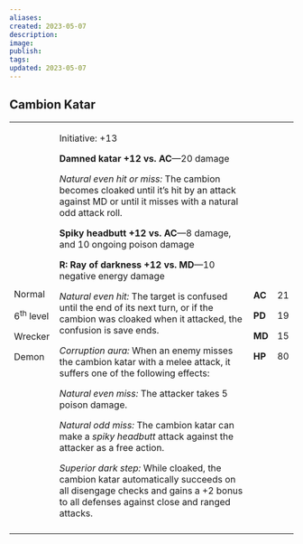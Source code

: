 ```yaml
---
aliases: 
created: 2023-05-07
description: 
image: 
publish: 
tags: 
updated: 2023-05-07
---
```


## Cambion Katar

<table>
<colgroup>
<col style="width: 16%" />
<col style="width: 72%" />
<col style="width: 5%" />
<col style="width: 5%" />
</colgroup>
<tbody>
<tr class="odd">
<td><p>Normal</p>
<p>6<sup>th</sup> level</p>
<p>Wrecker</p>
<p>Demon</p></td>
<td><p>Initiative: +13</p>
<p><strong>Damned katar +12 vs. AC</strong>—20 damage</p>
<p><em>Natural even hit or miss:</em> The cambion becomes cloaked until
it’s hit by an attack against MD or until it misses with a natural odd
attack roll.</p>
<p><strong>Spiky headbutt +12 vs. AC</strong>—8 damage, and 10 ongoing
poison damage</p>
<p><strong>R: Ray of darkness +12 vs. MD</strong>—10 negative energy
damage</p>
<p><em>Natural even hit:</em> The target is confused until the end of
its next turn, or if the cambion was cloaked when it attacked, the
confusion is save ends.</p>
<p><em>Corruption aura:</em> When an enemy misses the cambion katar with
a melee attack, it suffers one of the following effects:</p>
<p><em>Natural even miss:</em> The attacker takes 5 poison damage.</p>
<p><em>Natural odd miss:</em> The cambion katar can make a <em>spiky
headbutt</em> attack against the attacker as a free action.</p>
<p><em>Superior dark step:</em> While cloaked, the cambion katar
automatically succeeds on all disengage checks and gains a +2 bonus to
all defenses against close and ranged attacks.</p></td>
<td><p><strong>AC</strong></p>
<p><strong>PD</strong></p>
<p><strong>MD</strong></p>
<p><strong>HP</strong></p></td>
<td><p>21</p>
<p>19</p>
<p>15</p>
<p>80</p></td>
</tr>
<tr class="even">
<td></td>
<td></td>
<td></td>
<td></td>
</tr>
</tbody>
</table>


